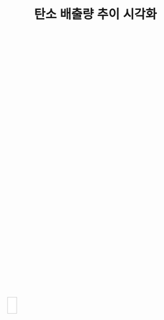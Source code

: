 <!DOCTYPE html><html lang="en">
<head>
  <meta charset="UTF-8" />
  <meta name="viewport" content="width=device-width, initial-scale=1.0" />
  <title>Carbon Emissions by Country</title>
  <script src="https://d3js.org/d3.v7.min.js"></script>
  <script src="https://d3js.org/topojson.v3.min.js"></script>
  <script src="https://cdn.jsdelivr.net/npm/chart.js"></script>
  <style>
    body { font-family: Arial, sans-serif; margin: 0; }
    #map { width: 100%; height: 600px; }
    #chart-container { width: 80%; margin: 20px auto; }
    canvas { background: #fff; border: 1px solid #ccc; padding: 10px; }
  </style>
</head>
<body>
  <h1 style="text-align:center;">탄소 배출량 추이 시각화</h1>
  <div id="map"></div>
  <div id="chart-container">
    <canvas id="emissionChart"></canvas>
  </div>  <script>
    // 데이터 로드 (변환된 CSV 파일을 동일 디렉토리에 넣어주세요)
    Promise.all([
      d3.json("https://cdn.jsdelivr.net/npm/world-atlas@2/countries-110m.json"),
      d3.csv("탄소배출량_변환.csv") // 파일명은 변환 후 저장한 이름
    ]).then(([worldData, csvData]) => {
      const countryData = {};
      csvData.forEach(row => {
        const name = row["Country"];
        countryData[name] = [];
        for (let year in row) {
          if (year !== "Country") {
            countryData[name].push({ year: +year, value: +row[year] });
          }
        }
      });

      const width = 960, height = 600;
      const svg = d3.select("#map").append("svg")
        .attr("width", width)
        .attr("height", height);

      const projection = d3.geoNaturalEarth1().scale(160).translate([width / 2, height / 2]);
      const path = d3.geoPath().projection(projection);

      const countries = topojson.feature(worldData, worldData.objects.countries);

      svg.selectAll("path")
        .data(countries.features)
        .enter()
        .append("path")
        .attr("d", path)
        .attr("fill", "#ccc")
        .attr("stroke", "#333")
        .on("click", (event, d) => {
          const name = d.properties.name;
          if (countryData[name]) {
            drawChart(name, countryData
